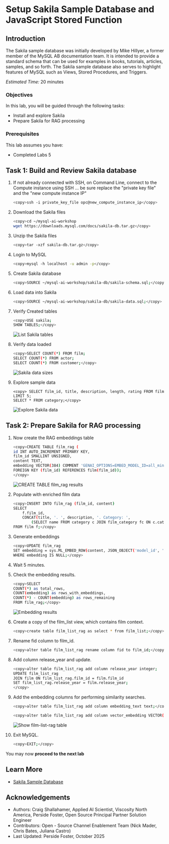 # Setup Sakila Sample Database and JavaScript Stored Function

## Introduction

The Sakila sample database was initially developed by Mike Hillyer, a former member of the MySQL AB documentation team. It is intended to provide a standard schema that can be used for examples in books, tutorials, articles, samples, and so forth. The Sakila sample database also serves to highlight features of MySQL such as Views, Stored Procedures, and Triggers.


_Estimated Time:_ 20 minutes

### Objectives

In this lab, you will be guided through the following tasks:

- Install  and explore Sakila
- Prepare Sakila for  RAG processing

### Prerequisites

This lab assumes you have:

- Completed Labs 5


## Task 1: Build and Review  Sakila database

1. If not already connected with SSH, on Command Line, connect to the Compute instance using SSH ... be sure replace the  "private key file"  and the "new compute instance IP"

     ```bash
    <copy>ssh -i private_key_file opc@new_compute_instance_ip</copy>
     ```


2. Download the Sakila files

    ```bash
    <copy>cd ~/mysql-ai-workshop
    wget https://downloads.mysql.com/docs/sakila-db.tar.gz</copy>
    ```
3. Unzip the  Sakila files

    ```bash
    <copy>tar -xzf sakila-db.tar.gz</copy>
    ```
4. Login to MySQL

    ```bash
    <copy>mysql -h localhost -u admin -p</copy>
    ```
5. Create Sakila database

    ```bash
    <copy>SOURCE ~/mysql-ai-workshop/sakila-db/sakila-schema.sql;</copy>
    ```
6. Load data into Sakila

    ```bash
    <copy>SOURCE ~/mysql-ai-workshop/sakila-db/sakila-data.sql;</copy>
    ```

7. Verify Created tables

    ```bash
    <copy>USE sakila;
    SHOW TABLES;</copy>
    ```
    ![List Sakila tables](./images/list-sakila-tables.png "List Sakila tables")

8. Verify data loaded

    ```bash
    <copy>SELECT COUNT(*) FROM film;
    SELECT COUNT(*) FROM actor;
    SELECT COUNT(*) FROM customer;</copy>
    ```
    ![Sakila data sizes](./images/loaded-data-sizes.png "Sakila data sizes")

9. Explore sample data

    ```
    <copy> SELECT film_id, title, description, length, rating FROM film LIMIT 5;
    SELECT * FROM category;</copy>
    ```
    ![Explore Sakila data](./images/explore-sakila-data.png "Explore Sakila data")



## Task 2: Prepare Sakila for RAG processing
1. Now create the RAG embeddings table

    ```bash
    <copy>CREATE TABLE film_rag (
    id INT AUTO_INCREMENT PRIMARY KEY,
    film_id SMALLINT UNSIGNED,
    content TEXT,
    embedding VECTOR(384) COMMENT 'GENAI_OPTIONS=EMBED_MODEL_ID=all_minilm_l12_v2',
    FOREIGN KEY (film_id) REFERENCES film(film_id));
    </copy>
    ```

    ![CREATE TABLE film_rag results](./images/film-rag-results.png "CREATE TABLE film_rag results")



2. Populate with enriched film data

    ```bash
    <copy>INSERT INTO film_rag (film_id, content)
    SELECT 
        f.film_id,
        CONCAT(title, '. ', description, '. Category: ', 
            (SELECT name FROM category c JOIN film_category fc ON c.category_id = fc.category_id WHERE fc.film_id = f.film_id))
    FROM film f;</copy>
    ```
3. Generate embeddings

    ```bash
    <copy>UPDATE film_rag 
    SET embedding = sys.ML_EMBED_ROW(content, JSON_OBJECT('model_id', 'all_minilm_l12_v2'))
    WHERE embedding IS NULL;</copy>
    ```
4. Wait 5 minutes.

5. Check the embedding results.

    ```bash
    <copy>SELECT 
    COUNT(*) as total_rows,
    COUNT(embedding) as rows_with_embeddings,
    COUNT(*) - COUNT(embedding) as rows_remaining
    FROM film_rag;</copy>
    ```
    ![Embedding results](./images/embedding-results.png "Embedding results")

6. Create a copy of the film_list view, which contains film context.

    ```bash
    <copy>create table film_list_rag as select * from film_list;</copy>
    ```
7. Rename fid column to film_id.

    ```bash
    <copy>alter table film_list_rag rename column fid to film_id;</copy>
    ```
8. Add column release_year and update.

    ```bash
    <copy>alter table film_list_rag add column release_year integer;
    UPDATE film_list_rag
    JOIN film ON film_list_rag.film_id = film.film_id
    SET film_list_rag.release_year = film.release_year;
    </copy>
    ```

9. Add the embedding columns for performing similarity searches.

    ```bash
    <copy>alter table film_list_rag add column embedding_text text;</copy>
    ```

    ```bash
    <copy>alter table film_list_rag add column vector_embedding VECTOR(384) COMMENT 'GENAI_OPTIONS=EMBED_MODEL_ID=all_minilm_l12_v2';</copy>
    ```
    ![Show film-list-rag table](./images/film-list-rag.png "Show film-list-rag table")

10. Exit MySQL.

    ```bash
    <copy>EXIT;</copy>
    ```

You may now **proceed to the next lab**

## Learn More

- [Sakila Sample Database](https://dev.mysql.com/doc/sakila/en/sakila-introduction.html)

## Acknowledgements

- Authors: Craig Shallahamer, Applied AI Scientist, Viscosity North America, Perside Foster, Open Source Principal Partner Solution Engineer
- Contributors: Open - Source Channel Enablement Team (Nick Mader, Chris Bates, Juliana Castro)
- Last Updated: Perside Foster, October 2025